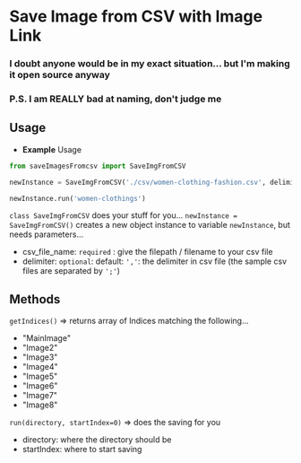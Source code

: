 # Save Image from CSV with Image Link

### I doubt anyone would be in my exact situation... but I'm making it open source anyway

### P.S. I am REALLY bad at naming, don't judge me

## Usage

- **Example** Usage
```python
from saveImagesFromcsv import SaveImgFromCSV

newInstance = SaveImgFromCSV('./csv/women-clothing-fashion.csv', delimiter=';')

newInstance.run('women-clothings')
```

`class SaveImgFromCSV` does your stuff for you...
`newInstance = SaveImgFromCSV()` creates a new object instance to variable `newInstance`, but needs parameters...
- csv_file_name: `required` : give the filepath / filename to your csv file
- delimiter: `optional`: default: `','`: the delimiter in csv file (the sample csv files are separated by `';'`)
  
## Methods
`getIndices()` => returns array of Indices matching the following...
- "MainImage"
- "Image2"
- "Image3"
- "Image4"
- "Image5"
- "Image6"
- "Image7"
- "Image8"

`run(directory, startIndex=0)` => does the saving for you
- directory: where the directory should be
- startIndex: where to start saving